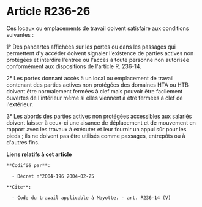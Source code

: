 # Article R236-26

Ces locaux ou emplacements de travail doivent satisfaire aux conditions suivantes :

1° Des pancartes affichées sur les portes ou dans les passages qui permettent d'y accéder doivent signaler l'existence de
parties actives non protégées et interdire l'entrée ou l'accès à toute personne non autorisée conformément aux dispositions
de l'article R. 236-14.

2° Les portes donnant accès à un local ou emplacement de travail contenant des parties actives non protégées des domaines HTA
ou HTB doivent être normalement fermées à clef mais pouvoir être facilement ouvertes de l'intérieur même si elles viennent à
être fermées à clef de l'extérieur.

3° Les abords des parties actives non protégées accessibles aux salariés doivent laisser à ceux-ci une aisance de déplacement
et de mouvement en rapport avec les travaux à exécuter et leur fournir un appui sûr pour les pieds ; ils ne doivent pas être
utilisés comme passages, entrepôts ou à d'autres fins.

**Liens relatifs à cet article**

	**Codifié par**:

	  - Décret n°2004-196 2004-02-25

	**Cite**:

	  - Code du travail applicable à Mayotte. - art. R236-14 (V)
